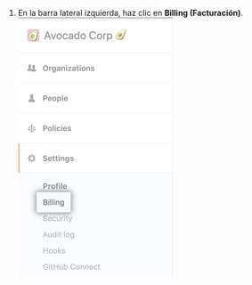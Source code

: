 1. En la barra lateral izquierda, haz clic en **Billing (Facturación)**. ![Pestaña de facturación en la barra lateral de parámetros de la cuenta de empresa](/assets/images/help/business-accounts/settings-billing-tab.png)
